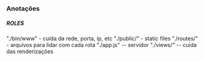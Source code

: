 ### Anotações

##### ROLES

"./bin/www" - cuida da rede, porta, ip, etc
"./public/" - static files
"./routes/" - arquivos para lidar com cada rota
"./app.js" -- servidor
"./views/" -- cuida das renderizações
